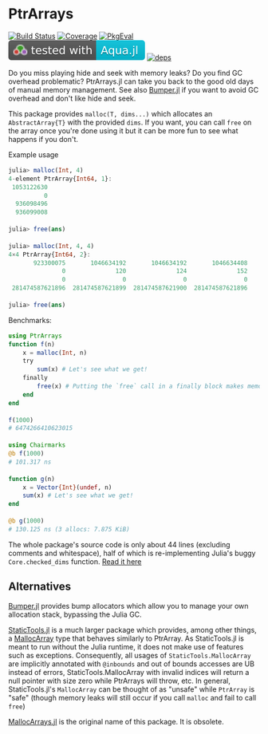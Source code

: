 # PtrArrays

[![Build Status](https://github.com/LilithHafner/PtrArrays.jl/actions/workflows/CI.yml/badge.svg?branch=main)](https://github.com/LilithHafner/PtrArrays.jl/actions/workflows/CI.yml?query=branch%3Amain)
[![Coverage](https://codecov.io/gh/LilithHafner/PtrArrays.jl/branch/main/graph/badge.svg)](https://codecov.io/gh/LilithHafner/PtrArrays.jl)
[![PkgEval](https://JuliaCI.github.io/NanosoldierReports/pkgeval_badges/P/PtrArrays.svg)](https://JuliaCI.github.io/NanosoldierReports/pkgeval_badges/P/PtrArrays.html)
[![Aqua](https://raw.githubusercontent.com/JuliaTesting/Aqua.jl/master/badge.svg)](https://github.com/JuliaTesting/Aqua.jl)
[![deps](https://juliahub.com/docs/General/PtrArrays/stable/deps.svg)](https://juliahub.com/ui/Packages/General/PtrArrays?t=2)

Do you miss playing hide and seek with memory leaks? Do you find GC overhead problematic?
PtrArrays.jl can take you back to the good old days of manual memory management.
See also [Bumper.jl](https://github.com/MasonProtter/Bumper.jl) if you want to avoid GC
overhead and don't like hide and seek.

This package provides `malloc(T, dims...)` which allocates an `AbstractArray{T}` with the
provided `dims`. If you want, you can call `free` on the array once you're done using it
but it can be more fun to see what happens if you don't.

Example usage

```julia
julia> malloc(Int, 4)
4-element PtrArray{Int64, 1}:
 1053122630
          0
  936098496
  936099008

julia> free(ans)

julia> malloc(Int, 4, 4)
4×4 PtrArray{Int64, 2}:
       923300075       1046634192       1046634192       1046634408
               0              120              124              152
               0                0                0                0
 281474587621896  281474587621899  281474587621900  281474587621896

julia> free(ans)
```

Benchmarks:

```julia
using PtrArrays
function f(n)
    x = malloc(Int, n)
    try
        sum(x) # Let's see what we get!
    finally
        free(x) # Putting the `free` call in a finally block makes memory leaks less common
    end
end

f(1000)
# 6474266410623015

using Chairmarks
@b f(1000)
# 101.317 ns

function g(n)
    x = Vector{Int}(undef, n)
    sum(x) # Let's see what we get!
end

@b g(1000)
# 130.125 ns (3 allocs: 7.875 KiB)
```

The whole package's source code is only about 44 lines (excluding comments and whitespace),
half of which is re-implementing Julia's buggy `Core.checked_dims` function.
[Read it here](https://github.com/LilithHafner/PtrArrays.jl/blob/main/src/PtrArrays.jl)

## Alternatives

[Bumper.jl](https://github.com/MasonProtter/Bumper.jl) provides bump allocators which allow
you to manage your own allocation stack, bypassing the Julia GC.

[StaticTools.jl](https://github.com/brenhinkeller/StaticTools.jl) is a much larger package which provides,
among other things, a
[MallocArray](https://brenhinkeller.github.io/StaticTools.jl/dev/#StaticTools.MallocArray)
type that behaves similarly to PtrArray. As StaticTools.jl is meant to run without the Julia
runtime, it does not make use of features such as exceptions. Consequently, all usages of
`StaticTools.MallocArray` are implicitly annotated with `@inbounds` and out of bounds
accesses are UB instead of errors, StaticTools.MallocArray with invalid indices will return
a null pointer with size zero while PtrArrays will throw, etc. In general, StaticTools.jl's
`MallocArray` can be thought of as "unsafe" while `PtrArray` is "safe" (though memory leaks
will still occur if you call `malloc` and fail to call `free`)

[MallocArrays.jl](https://github.com/LilithHafner/PtrArrays.jl/tree/0b6dbdc012e1058b2b64d0f94863eff4120def85)
is the original name of this package. It is obsolete.
